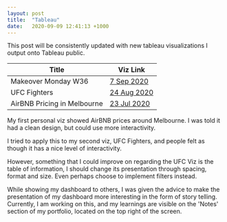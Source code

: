 ```yaml
---
layout: post
title:  "Tableau"
date:   2020-09-09 12:41:13 +1000
---
```


This post will be consistently updated with new tableau visualizations I output onto Tableau public.



| Title              |  Viz Link | 
|----|----|
|   Makeover Monday W36  |  [7 Sep 2020](https://public.tableau.com/profile/jack.yan5100#!/vizhome/MakeoverMondayW36_15994586197840/Dashboard1)   |  
|	UFC Fighters	|	[24 Aug 2020](https://public.tableau.com/profile/jack.yan5100#!/vizhome/WIPzzz/Dashboard1) |
|   AirBNB Pricing in Melbourne  |  [23 Jul 2020](https://public.tableau.com/profile/jack.yan5100#!/vizhome/WIP_15947902076090/Dashboard1)  |  

My first personal viz showed AirBNB prices around Melbourne. I was told it had a clean design, but could use more interactivity. 

I tried to apply this to my second viz, UFC Fighters, 
and people felt as though it has a nice level of interactivity. 

However, something that I could improve on regarding the UFC Viz is the table of information, I should change its 
presentation through spacing, format and size. Even perhaps choose to implement filters instead. 

While showing my dashboard to others, I was given the advice to make the presentation of my dashboard more interesting in the form of story telling. Currently, I am working on this, and my 
learnings are visible on the 'Notes' section of my portfolio, located on the top right of the screen.